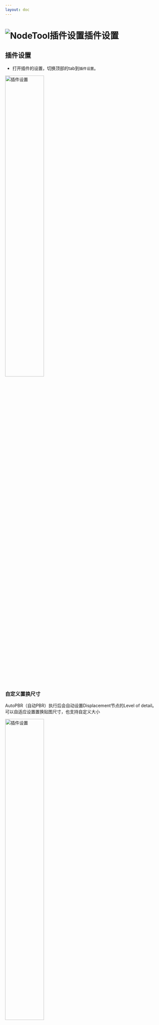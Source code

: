 ```yaml
---
layout: doc
---
```

# <span class="h1-icon"><img src="/img/RS-Settings.webp" alt="NodeTool插件设置"></span>插件设置


## 插件设置
- 打开插件的设置，切换顶部的tab到`插件设置`。  

<img data-zoomable src="/img/OC-MatTool_v1_3_setting.webp" alt="插件设置" width=50%>

<br />
<br />

### 自定义置换尺寸
AutoPBR（自动PBR）执行后会自动设置Displacement节点的Level of detail。  
可以自适应设置置换贴图尺寸，也支持自定义大小

<img data-zoomable src="/img/OC-MatTool_v1_3_setting_displacement.webp" alt="插件设置" width=50%>


<br />

### 自动添加UV节点
AutoPBR（自动PBR）执行后会自动添加UV变换节点（UV Transform）。  
如果这里取消勾选则不会自动添加。

<br />

### 自动添加调节节点
AutoPBR（自动PBR）执行后会自动添加调节节点。  
- 如果纹理节点连接到颜色通道**并且**纹理节点的[类型(Type)](https://docs.otoy.com/cinema4d/ImageTexture.html)为正常（Normal）会添加ColorCorrection（颜色修正）节点。  
- 如果纹理节点连接到非颜色通道**或者**纹理节点的[类型(Type)](https://docs.otoy.com/cinema4d/ImageTexture.html)为浮点（Float）会添加Octane gradient（渐变映射）节点。  

如果这里取消勾选则不会自动添加。

<br />

### 自动添加chaos节点
AutoPBR（自动PBR）执行后会自动添加chaos节点，用于处理贴图重复问题。  
如果这里取消勾选则不会自动添加。

<br />

### 自动重命名贴图
AutoPBR（自动PBR）执行后会根据纹理节点连接的通道自动重命名节点名称。  
如果这里取消勾选则不会自动重命。

<br />

### 自动重命名材质
AutoPBR（自动PBR）执行后会根据贴图的文件名自动重命名材质。  
如果这里取消勾选则不会自动重命。

<br />


---

<br />

### 自定义通道关键词
AutoPBR（自动PBR）的连接依赖文件名中的关键词，可以根据需要设置对应的关键词。

![关键词](/img/keywords_for_file_names.webp){data-zoomable}

<br />

支持的通道有`Diffuse`，`AO`，`Metalness`，`Roughness`，`Reflection`，`Glossiness`，`Bump`，`Normal`，`Opacity`，`Displacement`，`Emission`，`Translucency`

- 关键词可以根据需要增删，不区分大小写，是用逗号分隔，`,`是英文的逗号
- 如果不是需要，请不要保留空格
- 关键词支持<span class="gb-text">正则</span>，可以根据需要添加
- 设置完成后需点击`确定`

<br />

### 正则使用

**常用示例：**

- `a.+?b` 匹配以字母 "a" 开头，后面跟着一个或多个任意字符（非贪婪模式），然后以字母 "b" 结尾的字符串。
- `a..b` 匹配以字母 "a" 开头，后面跟着任意两个字符，然后以字母 "b" 结尾的字符串。
- `\d+` 匹配一个或多个连续的数字。
- `^apple` 匹配以 "apple" 开头的字符串
- `apple$` 来匹配以 "apple" 结尾的字符串

**字符匹配：**

- `\d` 匹配任意数字。
- `\w` 匹配任意字母、数字或下划线。
- `\s` 匹配任意空白字符（空格、制表符等）。
- `.` 匹配除换行符外的任意字符。

**重复次数：**

- `*` 匹配前一个元素零次或多次。
- `+` 匹配前一个元素一次或多次。
- `?` 匹配前一个元素零次或一次。
- `{n}` 匹配前一个元素恰好 n 次。
- `{n,}` 匹配前一个元素至少 n 次。
- `{n,m}` 匹配前一个元素至少 n 次且不超过 m 次。

**字符类：**

- `[abc]` 匹配 a、b 或 c 中的任意一个字符。
- `[^abc]` 匹配除了 a、b 和 c 以外的任意字符。
- `[a-z]` 匹配任意小写字母。（插件不区分大小写）
- `[A-Z]` 匹配任意大写字母。（插件不区分大小写）
- `[0-9]` 匹配任意数字。

**锚点：**

- `^` 匹配行的开头。
- `$` 匹配行的结尾。
- `\b` 匹配单词的边界

<br />

---

<br />

### 设置颜色/非颜色通道

- 可以根据需要添加端口id到选项，
- 连接到颜色通道的贴图将会被判断为sRGB(color data)，[类型(Type)](https://docs.otoy.com/cinema4d/ImageTexture.html)会设置为正常（Normal），Legacy Gamma会设置为2.2
- 连接到非颜色通道的贴图将会被判断为non-color data，[类型(Type)](https://docs.otoy.com/cinema4d/ImageTexture.html)会设置为浮点（Float），Legacy Gamma会设置为1

<br />

::: warning 注意
贴图 [类型(Type)](https://docs.otoy.com/cinema4d/ImageTexture.html) 设置为正常（Normal）会比浮点（Float）多占用三倍显存，正确设置贴图类型可以节省显存资源，不会造成不必要的资源浪费，所以插件进行了自动化的设置。
:::

<br />


#### 端口id:


```
OctDiffuse/Glossy/Specular/Metallic/Toon/Universal：
---
Albedo  2517
Specular  2524
Metallic  2587
Roughness 2533
Rotation  2591
Sheen 2605
Sheen Roughness 2625
Sheen Bump  2626
Coating 2615
Coating Roughness 2621
Coating Bump  2622
Coating Normal  623
Film Width  2535
Bump  2539
Normal  2542
Displacement  2580
Opacity 2545
Transmission  2555
Emission  2557
Medium  2560

---

OctStdSurface：
----
Base layer	---
  Weight  2516
  Color 2518
  Diffuse roughness 2520
  Metalness 2522

Specular layer	---
  Weight  2524
  Color 2526
  Roughness 2528
  IOR 2530
  Anisotropy  2532
  Rotation  2534

Transmission layer	---
  Weight  2536
  Color 2538
  Depth 2540
  Scatter 2542
  Extra roughness 2546

Subsurface layer	---
  Weight  2550
  Color 2552
  Radius  2554

Coating layer	---
  Weight  2558
  Color 2560
  Roughness 2562
  IOR 2564
  Anisotropy  2566
  Rotation  2568
  Bump  2569
  Normal  2570

Sheen layer	---
  Weight  2572
  Color 2574
  Roughness 2576

Emission layer	---
  Weight  2578
  Color 2580
  Emission  2661
Thin film layer	---
  Film thickness  2582
  Film IOR  2640

Geometric properties	---
  Bump  2585
  Normal  2586
  Displacement  2587
  Round edges 2590
  Opacity 2592

Material layer  2593

```

